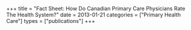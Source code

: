 +++
title = "Fact Sheet: How Do Canadian Primary Care Physicians Rate The Health System?"
date = 2013-01-21
categories = ["Primary Health Care"]
types = ["publications"]
+++
